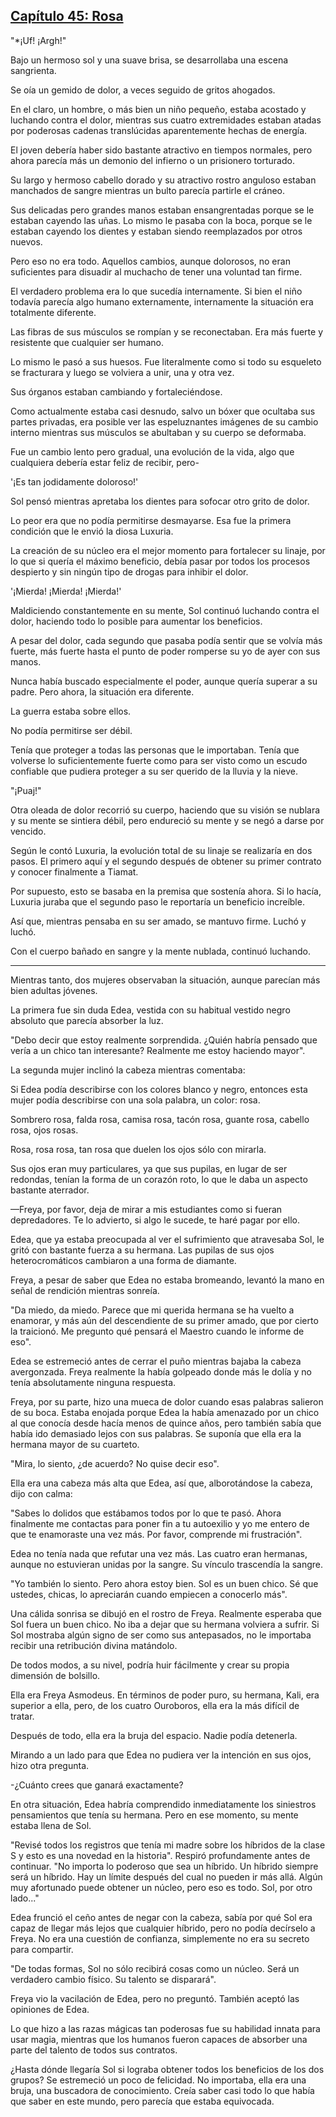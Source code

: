 
## [Capítulo 45: Rosa](https://novelnext.dramanovels.io/nc/son-of-the-hero-king/chapter-45-pink "Capítulo 45: Rosa")


"*¡Uf! ¡Argh!" 

Bajo un hermoso sol y una suave brisa, se desarrollaba una escena sangrienta. 

Se oía un gemido de dolor, a veces seguido de gritos ahogados. 

En el claro, un hombre, o más bien un niño pequeño, estaba acostado y luchando contra el dolor, mientras sus cuatro extremidades estaban atadas por poderosas cadenas translúcidas aparentemente hechas de energía. 

El joven debería haber sido bastante atractivo en tiempos normales, pero ahora parecía más un demonio del infierno o un prisionero torturado. 

Su largo y hermoso cabello dorado y su atractivo rostro anguloso estaban manchados de sangre mientras un bulto parecía partirle el cráneo. 

Sus delicadas pero grandes manos estaban ensangrentadas porque se le estaban cayendo las uñas. Lo mismo le pasaba con la boca, porque se le estaban cayendo los dientes y estaban siendo reemplazados por otros nuevos. 

Pero eso no era todo. Aquellos cambios, aunque dolorosos, no eran suficientes para disuadir al muchacho de tener una voluntad tan firme. 

El verdadero problema era lo que sucedía internamente. Si bien el niño todavía parecía algo humano externamente, internamente la situación era totalmente diferente. 

Las fibras de sus músculos se rompían y se reconectaban. Era más fuerte y resistente que cualquier ser humano. 

Lo mismo le pasó a sus huesos. Fue literalmente como si todo su esqueleto se fracturara y luego se volviera a unir, una y otra vez. 

Sus órganos estaban cambiando y fortaleciéndose. 

Como actualmente estaba casi desnudo, salvo un bóxer que ocultaba sus partes privadas, era posible ver las espeluznantes imágenes de su cambio interno mientras sus músculos se abultaban y su cuerpo se deformaba. 

Fue un cambio lento pero gradual, una evolución de la vida, algo que cualquiera debería estar feliz de recibir, pero- 

'¡Es tan jodidamente doloroso!'

Sol pensó mientras apretaba los dientes para sofocar otro grito de dolor. 

Lo peor era que no podía permitirse desmayarse. Esa fue la primera condición que le envió la diosa Luxuria. 

La creación de su núcleo era el mejor momento para fortalecer su linaje, por lo que si quería el máximo beneficio, debía pasar por todos los procesos despierto y sin ningún tipo de drogas para inhibir el dolor. 

'¡Mierda! ¡Mierda! ¡Mierda!' 

Maldiciendo constantemente en su mente, Sol continuó luchando contra el dolor, haciendo todo lo posible para aumentar los beneficios. 

A pesar del dolor, cada segundo que pasaba podía sentir que se volvía más fuerte, más fuerte hasta el punto de poder romperse su yo de ayer con sus manos. 

Nunca había buscado especialmente el poder, aunque quería superar a su padre. Pero ahora, la situación era diferente. 

La guerra estaba sobre ellos. 

No podía permitirse ser débil. 

Tenía que proteger a todas las personas que le importaban. Tenía que volverse lo suficientemente fuerte como para ser visto como un escudo confiable que pudiera proteger a su ser querido de la lluvia y la nieve. 

"¡Puaj!" 

Otra oleada de dolor recorrió su cuerpo, haciendo que su visión se nublara y su mente se sintiera débil, pero endureció su mente y se negó a darse por vencido. 

Según le contó Luxuria, la evolución total de su linaje se realizaría en dos pasos. El primero aquí y el segundo después de obtener su primer contrato y conocer finalmente a Tiamat. 

Por supuesto, esto se basaba en la premisa que sostenía ahora. Si lo hacía, Luxuria juraba que el segundo paso le reportaría un beneficio increíble. 

Así que, mientras pensaba en su ser amado, se mantuvo firme. Luchó y luchó. 

Con el cuerpo bañado en sangre y la mente nublada, continuó luchando. 

----

Mientras tanto, dos mujeres observaban la situación, aunque parecían más bien adultas jóvenes. 

La primera fue sin duda Edea, vestida con su habitual vestido negro absoluto que parecía absorber la luz. 

"Debo decir que estoy realmente sorprendida. ¿Quién habría pensado que vería a un chico tan interesante? Realmente me estoy haciendo mayor".

La segunda mujer inclinó la cabeza mientras comentaba: 

Si Edea podía describirse con los colores blanco y negro, entonces esta mujer podía describirse con una sola palabra, un color: rosa. 

Sombrero rosa, falda rosa, camisa rosa, tacón rosa, guante rosa, cabello rosa, ojos rosas. 

Rosa, rosa rosa, tan rosa que duelen los ojos sólo con mirarla. 

Sus ojos eran muy particulares, ya que sus pupilas, en lugar de ser redondas, tenían la forma de un corazón roto, lo que le daba un aspecto bastante aterrador. 

—Freya, por favor, deja de mirar a mis estudiantes como si fueran depredadores. Te lo advierto, si algo le sucede, te haré pagar por ello.

Edea, que ya estaba preocupada al ver el sufrimiento que atravesaba Sol, le gritó con bastante fuerza a su hermana. Las pupilas de sus ojos heterocromáticos cambiaron a una forma de diamante. 

Freya, a pesar de saber que Edea no estaba bromeando, levantó la mano en señal de rendición mientras sonreía. 

"Da miedo, da miedo. Parece que mi querida hermana se ha vuelto a enamorar, y más aún del descendiente de su primer amado, que por cierto la traicionó. Me pregunto qué pensará el Maestro cuando le informe de eso".

Edea se estremeció antes de cerrar el puño mientras bajaba la cabeza avergonzada. Freya realmente la había golpeado donde más le dolía y no tenía absolutamente ninguna respuesta. 

Freya, por su parte, hizo una mueca de dolor cuando esas palabras salieron de su boca. Estaba enojada porque Edea la había amenazado por un chico al que conocía desde hacía menos de quince años, pero también sabía que había ido demasiado lejos con sus palabras. Se suponía que ella era la hermana mayor de su cuarteto. 

"Mira, lo siento, ¿de acuerdo? No quise decir eso".

Ella era una cabeza más alta que Edea, así que, alborotándose la cabeza, dijo con calma: 

"Sabes lo dolidos que estábamos todos por lo que te pasó. Ahora finalmente me contactas para poner fin a tu autoexilio y yo me entero de que te enamoraste una vez más. Por favor, comprende mi frustración".

Edea no tenía nada que refutar una vez más. Las cuatro eran hermanas, aunque no estuvieran unidas por la sangre. Su vínculo trascendía la sangre. 

"Yo también lo siento. Pero ahora estoy bien. Sol es un buen chico. Sé que ustedes, chicas, lo apreciarán cuando empiecen a conocerlo más".

Una cálida sonrisa se dibujó en el rostro de Freya. Realmente esperaba que Sol fuera un buen chico. No iba a dejar que su hermana volviera a sufrir. Si Sol mostraba algún signo de ser como sus antepasados, no le importaba recibir una retribución divina matándolo. 

De todos modos, a su nivel, podría huir fácilmente y crear su propia dimensión de bolsillo. 

Ella era Freya Asmodeus. En términos de poder puro, su hermana, Kali, era superior a ella, pero, de los cuatro Ouroboros, ella era la más difícil de tratar. 

Después de todo, ella era la bruja del espacio. Nadie podía detenerla. 

Mirando a un lado para que Edea no pudiera ver la intención en sus ojos, hizo otra pregunta. 

-¿Cuánto crees que ganará exactamente? 

En otra situación, Edea habría comprendido inmediatamente los siniestros pensamientos que tenía su hermana. Pero en ese momento, su mente estaba llena de Sol. 

"Revisé todos los registros que tenía mi madre sobre los híbridos de la clase S y esto es una novedad en la historia". Respiró profundamente antes de continuar. "No importa lo poderoso que sea un híbrido. Un híbrido siempre será un híbrido. Hay un límite después del cual no pueden ir más allá. Algún muy afortunado puede obtener un núcleo, pero eso es todo. Sol, por otro lado..."

Edea frunció el ceño antes de negar con la cabeza, sabía por qué Sol era capaz de llegar más lejos que cualquier híbrido, pero no podía decírselo a Freya. No era una cuestión de confianza, simplemente no era su secreto para compartir. 

"De todas formas, Sol no sólo recibirá cosas como un núcleo. Será un verdadero cambio físico. Su talento se disparará".

Freya vio la vacilación de Edea, pero no preguntó. También aceptó las opiniones de Edea. 

Lo que hizo a las razas mágicas tan poderosas fue su habilidad innata para usar magia, mientras que los humanos fueron capaces de absorber una parte del talento de todos sus contratos. 

¿Hasta dónde llegaría Sol si lograba obtener todos los beneficios de los dos grupos? Se estremeció un poco de felicidad. No importaba, ella era una bruja, una buscadora de conocimiento. Creía saber casi todo lo que había que saber en este mundo, pero parecía que estaba equivocada.